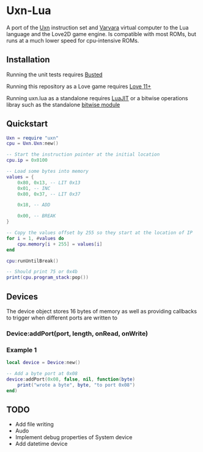 # Uxn-Lua

A port of the [Uxn](https://wiki.xxiivv.com/site/uxntal.html) instruction set and [Varvara](https://wiki.xxiivv.com/site/varvara.html) virtual computer to the Lua language and the Love2D game engine. Is compatible with most ROMs, but runs at a much lower speed for cpu-intensive ROMs.

## Installation

Running the unit tests requires [Busted](https://olivinelabs.com/busted/)

Running this repository as a Love game requires [Love 11+](https://love2d.org/)

Running uxn.lua as a standalone requires [LuaJIT](https://luajit.org/) or a bitwise operations libray such as the standalone [bitwise module](https://bitop.luajit.org/)

## Quickstart

```lua
Uxn = require "uxn"
cpu = Uxn.Uxn:new()

-- Start the instruction pointer at the initial location
cpu.ip = 0x0100

-- Load some bytes into memory
values = {
	0x80, 0x13, -- LIT 0x13
	0x01, -- INC
	0x80, 0x37, -- LIT 0x37

	0x18, -- ADD

	0x00, -- BREAK
}

-- Copy the values offset by 255 so they start at the location of IP
for i = 1, #values do
	cpu.memory[i + 255] = values[i]
end

cpu:runUntilBreak()

-- Should print 75 or 0x4b
print(cpu.program_stack:pop())

```

## Devices

The device object stores 16 bytes of memory as well as providing callbacks to trigger when different ports are written to

### Device:addPort(port, length, onRead, onWrite)

### Example 1

```lua
local device = Device:new()

-- Add a byte port at 0x08
device:addPort(0x08, false, nil, function(byte)
	print("wrote a byte", byte, "to port 0x08")
end)
```

## TODO

- Add file writing
- Audo
- Implement debug properties of System device
- Add datetime device
